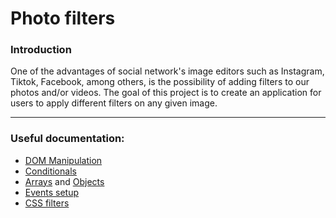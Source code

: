# Photo filters

### Introduction
One of the advantages of social network's image editors such as Instagram, Tiktok, Facebook, among others, is the possibility of adding filters to our photos and/or videos. 
The goal of this project is to create an application for users to apply different filters on any given image.

---

### Useful documentation:
- [DOM Manipulation](https://developer.mozilla.org/en-US/docs/Learn/JavaScript/Client-side_web_APIs/Manipulating_documents)
- [Conditionals](https://developer.mozilla.org/es/docs/Learn/JavaScript/Building_blocks/conditionals)
- [Arrays](https://developer.mozilla.org/es/docs/Learn/JavaScript/First_steps/Arrays) and [Objects](https://developer.mozilla.org/es/docs/Web/JavaScript/Guide/Working_with_Objects)
- [Events setup](https://developer.mozilla.org/es/docs/Web/API/EventTarget/addEventListener)
- [CSS filters](https://developer.mozilla.org/es/docs/Web/CSS/filter)
